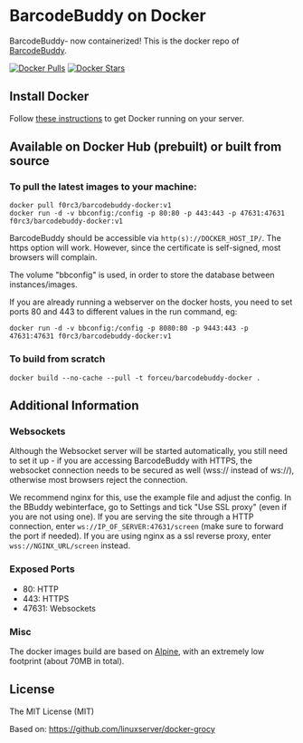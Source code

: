 # BarcodeBuddy on Docker

BarcodeBuddy- now containerized! This is the docker repo of [BarcodeBuddy](https://github.com/Forceu/barcodebuddy).

[![Docker Pulls](https://img.shields.io/docker/pulls/f0rc3/barcodebuddy-docker.svg)](https://hub.docker.com/r/f0rc3/barcodebuddy-docker/)
[![Docker Stars](https://img.shields.io/docker/stars/f0rc3/barcodebuddy-docker.svg)](https://hub.docker.com/r/f0rc3/barcodebuddy-docker/)

## Install Docker

Follow [these instructions](https://docs.docker.com/engine/installation/) to get Docker running on your server.

## Available on Docker Hub (prebuilt) or built from source

### To pull the latest images to your machine:

```
docker pull f0rc3/barcodebuddy-docker:v1
docker run -d -v bbconfig:/config -p 80:80 -p 443:443 -p 47631:47631 f0rc3/barcodebuddy-docker:v1
```

BarcodeBuddy should be accessible via `http(s)://DOCKER_HOST_IP/`. The https option will work. However, since the certificate is self-signed, most browsers will complain.

The volume "bbconfig" is used, in order to store the database between instances/images.

If you are already running a webserver on the docker hosts, you need to set ports 80 and 443 to different values in the run command, eg:

```
docker run -d -v bbconfig:/config -p 8080:80 -p 9443:443 -p 47631:47631 f0rc3/barcodebuddy-docker:v1
```


### To build from scratch

```
docker build --no-cache --pull -t forceu/barcodebuddy-docker .
```

## Additional Information

### Websockets

Although the Websocket server will be started automatically, you still need to set it up - if you are accessing BarcodeBuddy with HTTPS, the websocket connection needs to be secured as well (wss:// instead of ws://), otherwise most browsers reject the connection.

We recommend nginx for this, use the example file and adjust the config. In the BBuddy webinterface, go to Settings and tick "Use SSL proxy" (even if you are not using one). If you are serving the site through a HTTP connection, enter `ws://IP_OF_SERVER:47631/screen` (make sure to forward the port if needed). If you are using nginx as a ssl reverse proxy, enter `wss://NGINX_URL/screen` instead.

### Exposed Ports

 - 80:    HTTP
 - 443:   HTTPS
 - 47631: Websockets

### Misc

The docker images build are based on [Alpine](https://hub.docker.com/_/alpine/), with an extremely low footprint (about 70MB in total).

## License
The MIT License (MIT)

Based on: https://github.com/linuxserver/docker-grocy
